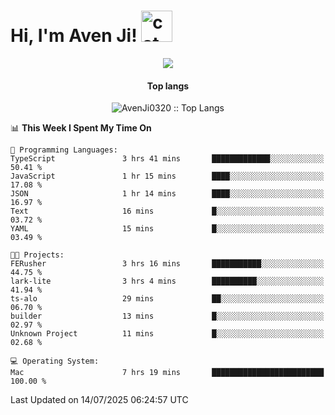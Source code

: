<h1> Hi, I'm Aven Ji! <img src="https://media.giphy.com/media/mGcNjsfWAjY5AEZNw6/giphy.gif" width="50" alt="cat"></h1>

<p align="center"><a href="https://wakatime.com/@044d69d0-1253-4f60-96b6-5d19a0f9dde5"><img src="https://wakatime.com/badge/user/044d69d0-1253-4f60-96b6-5d19a0f9dde5.svg" /></a></p>

<h4 align="center">Top langs</h4>

<p align="center"><img src="https://github-readme-stats.vercel.app/api/top-langs/?username=AvenJi0320&langs_count=10&theme=tokyonight&layout=compact&timestamp={{random_number}}" alt="AvenJi0320 :: Top Langs" /></p>

<!--START_SECTION:waka-->
📊 **This Week I Spent My Time On** 

```text
💬 Programming Languages: 
TypeScript               3 hrs 41 mins       █████████████░░░░░░░░░░░░   50.41 % 
JavaScript               1 hr 15 mins        ████░░░░░░░░░░░░░░░░░░░░░   17.08 % 
JSON                     1 hr 14 mins        ████░░░░░░░░░░░░░░░░░░░░░   16.97 % 
Text                     16 mins             █░░░░░░░░░░░░░░░░░░░░░░░░   03.72 % 
YAML                     15 mins             █░░░░░░░░░░░░░░░░░░░░░░░░   03.49 % 

🐱‍💻 Projects: 
FERusher                 3 hrs 16 mins       ███████████░░░░░░░░░░░░░░   44.75 % 
lark-lite                3 hrs 4 mins        ██████████░░░░░░░░░░░░░░░   41.94 % 
ts-alo                   29 mins             ██░░░░░░░░░░░░░░░░░░░░░░░   06.70 % 
builder                  13 mins             █░░░░░░░░░░░░░░░░░░░░░░░░   02.97 % 
Unknown Project          11 mins             █░░░░░░░░░░░░░░░░░░░░░░░░   02.68 % 

💻 Operating System: 
Mac                      7 hrs 19 mins       █████████████████████████   100.00 % 
```


 Last Updated on 14/07/2025 06:24:57 UTC
<!--END_SECTION:waka-->

